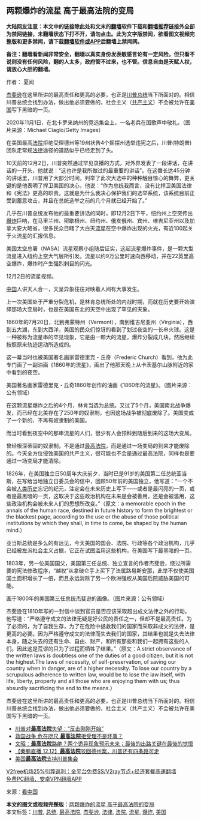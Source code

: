  <h2>两颗爆炸的流星 高于最高法院的变局</h2> <p class="notice"><b>大陆网友注意：本文中的链接除此处和文末的<a href="https://github.com/bannedbook/fanqiang" >翻墙</a>软件下载和<a href="https://github.com/killgcd/justmysocks/blob/master/README.md">翻墙推荐</a>链接外全部为禁网链接，未翻墙状态下打不开，请勿点击。此为文字版禁闻，欲看图文视频完整版和更多禁闻，请下载<a href="https://github.com/bannedbook/fanqiang">翻墙软件或APP</a>后翻墙上禁闻网。</p><p>备注：翻墙看新闻非常安全，翻墙以真实身份发表敏感言论有一定风险，但只看不说则没有任何风险，翻的人太多，政府管不过来，也不管。信息自由是天赋人权，请放心大胆的翻墙。</b></p>  <div class="entry"> <p>作者： 夏闻</p> <p id="summary"><a href="https://www.bannedbook.org/bnews/tag/%E6%9D%B0%E6%96%90%E9%80%8A/" class="st_tag internal_tag" rel="tag" title="标签 杰斐逊 下的日志">杰斐逊</a>在这里所讲的最高责任和更高的必要，也正是<a href="https://www.bannedbook.org/bnews/tag/%e5%b7%9d%e6%99%ae/" class="st_tag internal_tag" rel="tag" title="标签 川普 下的日志">川普</a><a href="https://www.bannedbook.org/bnews/tag/%e6%80%bb%e7%bb%9f/" class="st_tag internal_tag" rel="tag" title="标签 总统 下的日志">总统</a>当下所面对的。相信川普总统会找到办法，做出他必须要做的，社会主义（<span class='wp_keywordlink'><a href="https://www.bannedbook.org/forum2/topic6177.html" title="《共产主义的终极目的》" target="_blank">共产主义</a></span>）不会被允许在<a href="https://www.bannedbook.org/bnews/tag/%e7%be%8e%e5%9b%bd/" class="st_tag internal_tag" rel="tag" title="标签 美国 下的日志">美国</a>写下黑暗的一页。</p> <p id="conimg">2020年11月1日，在北卡罗来纳州的竞选集会上，一名老兵在国歌声中敬礼。（图片来源：Michael Ciaglo/Getty Images）</p> <p>在美国最高<a href="https://www.bannedbook.org/bnews/tag/%e6%b3%95%e9%99%a2/" class="st_tag internal_tag" rel="tag" title="标签 法院 下的日志">法院</a>拒绝受理德州等19州状告4个摇摆州选举违宪之后，川普(特朗普)团队走常规<a href="https://www.bannedbook.org/bnews/tag/%e6%b3%95%e5%be%8b/" class="st_tag internal_tag" rel="tag" title="标签 法律 下的日志">法律</a>途径的道路似乎已经走到了头。</p> <p>10天前的12月2日，川普突然通过罕见录播的方式，对外界发表了一段讲话，在讲话的一开头，他就说：“这也许是我所做过的最重要的讲话”。在这番长达45分钟的讲话里，川普用了大部分时间，列举了此次大选中的种种触目惊心的舞弊，更关键的是他表明了捍卫美国的决心，他说：“作为总统我而言，没有比捍卫美国法律和《宪法》更高的职责。这就是为什么我决心保护我们的选举系统，该系统目前正受到蓄意攻击，并且在总统选举之前的几个月就已经开始了。”</p>  <p>几乎在川普总统发布他的最重要讲话的同时，即12月2日下午，纽约州上空突传出<a href="https://www.bannedbook.org/bnews/tag/%e7%88%86%e7%82%b8/" class="st_tag internal_tag" rel="tag" title="标签 爆炸 下的日志">爆炸</a>巨响，在马里兰州、密歇根州、纽约州、俄亥俄州、宾州、维吉尼亚州以及加拿大安大略省，很多民众目睹了大白天<a href="https://www.bannedbook.org/bnews/tag/%E6%B5%81%E6%98%9F/" class="st_tag internal_tag" rel="tag" title="标签 流星 下的日志">流星</a>在空中爆炸出现的火光，有近100起关于火流星的汇报信息。</p> <p>美国太空总署（NASA）流星观察小组随后证实，这起流星爆炸事件，是一颗大型流星进入纽约上空大气层所引发。流星以约9万公里时速向西移动，并在22英里高空爆炸，爆炸时产生强烈刺目的闪光。</p> <p>12月2日的流星视频。</p> <p><span class='wp_keywordlink_affiliate'><a href="https://www.bannedbook.org/" title="中国" target="_blank">中国</a></span>人讲天人合一，天呈异象往往对映着人间有大事发生。</p> <p>上一次美国处于严重分裂危机，是林肯总统所处的内战时期，而就在历史要开始演绎那场大变局时，也是在美国东北的天空中出现了罕见的天象。</p>  <p>1860年的7月20日，北到弗蒙特州（Vermont），南到维吉尼亚州（Virginia），西到五大湖，东到大西洋，美国的民众们惊讶的看到了划过夜空的一长串火球。这是一种被称为流星串的罕见现象，它是由一颗大的流星，爆炸分裂成几块，然后继续按照原来轨迹运动所造成的。</p> <p>这一幕当时也被美国著名画家雷德里克・丘奇（Frederic Church）看到，他为此专门画了一副油画《1860年的流星》，画出了他那天晚上从卡茨基尔山脉附近的家中看到的夜空。</p> <p>美国著名画家雷德里克・丘奇1860年创作的油画《1860年的流星》。（图片来源：公有领域）</p> <p>在这颗流星爆炸之后的4个月，林肯当选为总统。又过了5个月，美国南北战争爆发，而已经在北美存在了250年的奴隶制，也因这场战争被彻底废除了。美国变成了一个新的、不再有奴隶制的美国。</p> <p>而当时看到夜空中的那串流星的人们，很少有人会预料到随后到来的这场大变局。</p>  <p>曾经根深蒂固的奴隶制，不是通过<a href="https://www.bannedbook.org/bnews/tag/%e6%9c%80%e9%ab%98%e6%b3%95%e9%99%a2/" class="st_tag internal_tag" rel="tag" title="标签 最高法院 下的日志">最高法院</a>，而是通过一场变局的到来才能废除的。今天全方位侵蚀美国的共产主义，很可能也不会是通过最高法院，同样也是要通过一场变局才能清除。</p> <p>1826年，在美国独立日50周年大庆前夕，当时已是91岁的美国第二任总统亚当斯，在写给当地独立日委员会的信中，回顾50年前的美国独立，他写道：“一个不会被<span class='wp_keywordlink'><a href="https://www.bannedbook.org/forum3/topic1750.html" title="考古学禁区-被掩藏的人类历史" target="_blank">人类历史</a></span>忘记的纪元，注定会在未来历史上写下——或者是最闪亮的一页，或者是最黑暗的一页，这取决于这些政治机构在未来是会被善用，还是会被滥用，这些政治机构会被未来人们的思想所改变。”（原文：a memorable epoch in the annals of the human race, destined in future history to form the brightest or the blackest page, according to the use or the abuse of those political institutions by which they shall, in time to come, be shaped by the human mind.）</p> <p>亚当斯总统是多么的有远见，今天美国的国会、法院、行政等各个政治机构，几乎已经被左派社会主义占据，它正在试图滥用这些机构，在美国写下最黑暗的一页。</p> <p>1803年，另一位美国国父，美国第三任总统、独立宣言的作者杰斐逊，绕过所需要的宪法修改程序，“越权”从拿破仑手上买下了法属路易斯安那，此举不仅使美国国土面积增长了一倍，而且永远消除了另一个欧洲强权从美国后院威胁美国的可能。</p> <p>画于1800年的美国第三任总统杰斐逊的画像。（图片来源：公有领域）</p>  <p>杰斐逊在1810年写的一封信中谈到官员是否应该采取超出成文法律之外的行动，他写道：“严格遵守成文的法律无疑是好公民的责任之一，但却不是最高责任。为了必须的，为了自我生存，为了在危险中拯救我们的国家而采取非成文的法律，是更高的必要。因为严格遵守成文的法律而失去我们的国家，其结果也就是失去法律本身，随之失去的还有生命、自由、财产，和所有那些和我们一起拥有这些的人们。因此这是荒谬的只为了过程而牺牲了结果。”（原文：A strict observance of the written laws is doubtless one of the duties of a good citizen, but it is not the highest.The laws of necessity, of self-preservation, of saving our country when in danger, are of a higher necessity. To lose our country by a scrupulous adherence to written law, would be to lose the law itself, with life, liberty, property and all those who are enjoying them with us; thus absurdly sacrificing the end to the means.）</p> <p>杰斐逊在这里所讲的最高责任和更高的必要，也正是川普总统当下所面对的。相信川普总统会找到办法，做出他必须要做的，社会主义（共产主义）不会被允许在美国写下黑暗的一页。</p> <ul class='op-related-articles' title='相关阅读'> <li><a href='https://www.bannedbook.org/bnews/bannedvideo/20201213/1446791.html' target='_blank'>川普对<b>最高法院</b>失望：“反击刚刚开始”</a></li> <li><a href='https://www.bannedbook.org/bnews/topimagenews/20201213/1446728.html' target='_blank'>救国战争 危在咫尺 <b>最高法院</b>拒受理不是坏事？</a></li> <li><a href='https://www.bannedbook.org/bnews/cbnews/20201213/1446715.html' target='_blank'>文昭：<b>最高法院</b>路绝？两个诡异现象预示未来；最後的出路关键在最後的觉悟</a></li> <li><a href='https://www.bannedbook.org/bnews/bannedvideo/20201213/1446709.html' target='_blank'>【秦鹏直播 12.12】<b>最高法院</b>驳回德州案，川普还有四条路可走</a></li> <li><a href='https://www.bannedbook.org/bnews/bannedvideo/20201213/1446683.html' target='_blank'>美国<b>最高法院</b>支持川普集会</a></li> </ul> <p class="texttj"> <a href="https://www.bannedbook.org/forum23/topic22702.html" target="_blank">V2free机场25%引荐返利：全平台免费SS/V2ray节点+经济套餐高速翻墙</a><br/> <a href="https://github.com/bannedbook/fanqiang/wiki/%E7%A6%81%E9%97%BB%E7%BD%91%E5%AE%89%E5%8D%93%E7%BF%BB%E5%A2%99%E6%96%B0%E9%97%BBAPP" target="_blank">免费PC翻墙、安卓VPN翻墙APP</a></p><p> 来源：<span class='wp_keywordlink_affiliate'><a href="https://www.secretchina.com/" title="看中国" target="_blank">看中国</a></span> </p><a name='sharetosocial'></a>       <div><b>本文的图文或视频完整版</b>：<a href='https://www.bannedbook.org/bnews/comments/20201213/1446924.html'>两颗爆炸的流星 高于最高法院的变局</a></div>  </div><!--END ENTRY--> <div class="postfooter"> <div>本文标签：<a href="https://www.bannedbook.org/bnews/tag/%e5%b7%9d%e6%99%ae/" rel="tag">川普</a>, <a href="https://www.bannedbook.org/bnews/tag/%e6%80%bb%e7%bb%9f/" rel="tag">总统</a>, <a href="https://www.bannedbook.org/bnews/tag/%e6%9c%80%e9%ab%98%e6%b3%95%e9%99%a2/" rel="tag">最高法院</a>, <a href="https://www.bannedbook.org/bnews/tag/%E6%9D%B0%E6%96%90%E9%80%8A/" rel="tag">杰斐逊</a>, <a href="https://www.bannedbook.org/bnews/tag/%e6%b3%95%e5%be%8b/" rel="tag">法律</a>, <a href="https://www.bannedbook.org/bnews/tag/%e6%b3%95%e9%99%a2/" rel="tag">法院</a>, <a href="https://www.bannedbook.org/bnews/tag/%E6%B5%81%E6%98%9F/" rel="tag">流星</a>, <a href="https://www.bannedbook.org/bnews/tag/%e7%88%86%e7%82%b8/" rel="tag">爆炸</a>, <a href="https://www.bannedbook.org/bnews/tag/%e7%be%8e%e5%9b%bd/" rel="tag">美国</a></div>  </div><!--END POSTFOOTER--> 